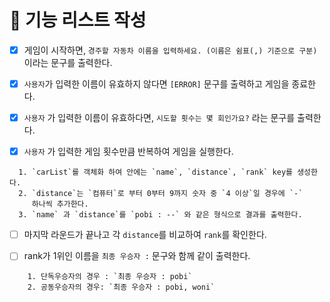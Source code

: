 # 📝 기능 리스트 작성

- [x] 게임이 시작하면,
      `경주할 자동차 이름을 입력하세요. (이름은 쉼표(,) 기준으로 구분)` 이라는
      문구를 출력한다.

- [x] `사용자`가 입력한 이름이 유효하지 않다면 `[ERROR]` 문구를 출력하고 게임을
      종료한다.

- [x] `사용자` 가 입력한 이름이 유효하다면, `시도할 횟수는 몇 회인가요?` 라는
      문구를 출력한다.

- [x] `사용자` 가 입력한 게임 횟수만큼 반복하여 게임을 실행한다.

```
  1. `carList`를 객체화 하여 안에는 `name`, `distance`, `rank` key를 생성한다.
  2. `distance`는 `컴퓨터`로 부터 0부터 9까지 숫자 중 `4 이상`일 경우에 `-`
     하나씩 추가한다.
  3. `name` 과 `distance`를 `pobi : --` 와 같은 형식으로 결과를 출력한다.
```

- [ ] 마지막 라운드가 끝나고 각 `distance`를 비교하여 `rank`를 확인한다.

- [ ] rank가 1위인 이름을 `최종 우승자 :` 문구와 함께 같이 출력한다.

```
    1. 단독우승자의 경우 : `최종 우승자 : pobi`
    2. 공동우승자의 경우: `최종 우승자 : pobi, woni`
```
